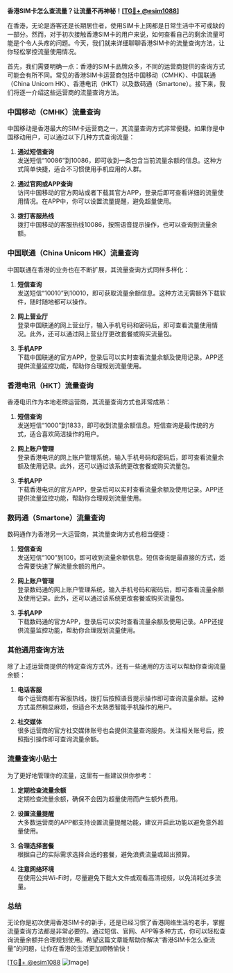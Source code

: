 **香港SIM卡怎么查流量？让流量不再神秘！[[TG💪+ @esim1088](https://t.me/s/esim1088)]**

在香港，无论是游客还是长期居住者，使用SIM卡上网都是日常生活中不可或缺的一部分。然而，对于初次接触香港SIM卡的用户来说，如何查看自己的剩余流量可能是个令人头疼的问题。今天，我们就来详细聊聊香港SIM卡的流量查询方法，让你轻松掌控流量使用情况。

首先，我们需要明确一点：香港的SIM卡品牌众多，不同的运营商提供的查询方式可能会有所不同。常见的香港SIM卡运营商包括中国移动（CMHK）、中国联通（China Unicom HK）、香港电讯（HKT）以及数码通（Smartone）。接下来，我们将逐一介绍这些运营商的流量查询方法。

### **中国移动（CMHK）流量查询**

中国移动是香港最大的SIM卡运营商之一，其流量查询方式非常便捷。如果你是中国移动用户，可以通过以下几种方式查询流量：

1. **通过短信查询**  
   发送短信“10086”到10086，即可收到一条包含当前流量余额的信息。这种方式简单快捷，适合不习惯使用手机应用的人群。

2. **通过官网或APP查询**  
   访问中国移动的官方网站或者下载其官方APP，登录后即可查看详细的流量使用情况。在APP中，你可以设置流量提醒，避免超量使用。

3. **拨打客服热线**  
   拨打中国移动的客服热线10086，按照语音提示操作，也可以查询到流量余额。

### **中国联通（China Unicom HK）流量查询**

中国联通在香港的业务也在不断扩展，其流量查询方式同样多样化：

1. **短信查询**  
   发送短信“10010”到10010，即可获取流量余额信息。这种方法无需额外下载软件，随时随地都可以操作。

2. **网上营业厅**  
   登录中国联通的网上营业厅，输入手机号码和密码后，即可查看流量使用情况。此外，还可以通过网上营业厅更改套餐或购买流量包。

3. **手机APP**  
   下载中国联通的官方APP，登录后可以实时查看流量余额及使用记录。APP还提供流量监控功能，帮助你合理规划流量使用。

### **香港电讯（HKT）流量查询**

香港电讯作为本地老牌运营商，其流量查询方式也非常成熟：

1. **短信查询**  
   发送短信“1000”到1833，即可收到流量余额信息。短信查询是最传统的方式，适合喜欢简洁操作的用户。

2. **网上账户管理**  
   登录香港电讯的网上账户管理系统，输入手机号码和密码后，即可查看流量余额及使用记录。此外，还可以通过该系统更改套餐或购买流量包。

3. **手机APP**  
   下载香港电讯的官方APP，登录后可以实时查看流量余额及使用记录。APP还提供流量监控功能，帮助你合理规划流量使用。

### **数码通（Smartone）流量查询**

数码通作为香港另一大运营商，其流量查询方式也相当便捷：

1. **短信查询**  
   发送短信“100”到100，即可收到流量余额信息。短信查询是最直接的方式，适合需要快速了解流量余额的用户。

2. **网上账户管理**  
   登录数码通的网上账户管理系统，输入手机号码和密码后，即可查看流量余额及使用记录。此外，还可以通过该系统更改套餐或购买流量包。

3. **手机APP**  
   下载数码通的官方APP，登录后可以实时查看流量余额及使用记录。APP还提供流量监控功能，帮助你合理规划流量使用。

### **其他通用查询方法**

除了上述运营商提供的特定查询方式外，还有一些通用的方法可以帮助你查询流量余额：

1. **电话客服**  
   每个运营商都有客服热线，拨打后按照语音提示操作即可查询流量余额。这种方式虽然稍显麻烦，但适合不太熟悉智能手机操作的用户。

2. **社交媒体**  
   很多运营商的官方社交媒体账号也会提供流量查询服务。关注相关账号后，按照指引操作即可查询流量余额。

### **流量查询小贴士**

为了更好地管理你的流量，这里有一些建议供你参考：

1. **定期检查流量余额**  
   定期检查流量余额，确保不会因为超量使用而产生额外费用。

2. **设置流量提醒**  
   大多数运营商的APP都支持设置流量提醒功能，建议开启此功能以避免意外超量使用。

3. **合理选择套餐**  
   根据自己的实际需求选择合适的套餐，避免浪费流量或超出预算。

4. **注意网络环境**  
   在使用公共Wi-Fi时，尽量避免下载大文件或观看高清视频，以免消耗过多流量。

### **总结**

无论你是初次使用香港SIM卡的新手，还是已经习惯了香港网络生活的老手，掌握流量查询方法都是非常必要的。通过短信、官网、APP等多种方式，你可以轻松查询流量余额并合理规划使用。希望这篇文章能帮助你解决“香港SIM卡怎么查流量”的问题，让你在香港的生活更加顺畅愉快！

[[TG💪+ @esim1088](https://t.me/s/esim1088) ![Image](https://i.postimg.cc/4NQfJmqS/Snipaste-2025-05-13-00-14-12.png)]